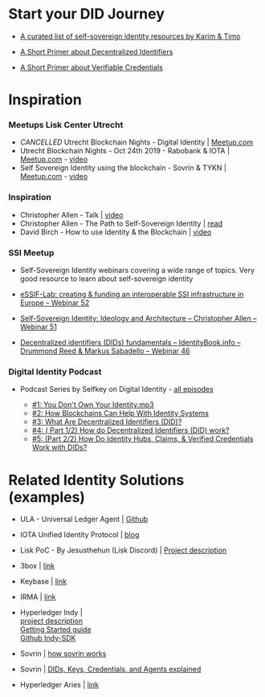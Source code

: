 # Start your DID Journey
- [A curated list of self-sovereign identity resources by Karim & Timo](https://github.com/karimStekelenburg/awesome-self-sovereign-identity)

- [A Short Primer about Decentralized Identifiers](https://github.com/WebOfTrustInfo/rwot8-barcelona/blob/master/topics-and-advance-readings/did-primer.md)
- [A Short Primer about Verifiable Credentials](https://github.com/WebOfTrustInfo/rwot8-barcelona/blob/master/topics-and-advance-readings/verifiable-credentials-primer.md)

# Inspiration 
### Meetups Lisk Center Utrecht 
- *CANCELLED* Utrecht Blockchain Nights - Digital Identity | [Meetup.com](https://www.meetup.com/LiskCenterUtrecht/events/267874244/)
- Utrecht Blockchain Nights - Oct 24th 2019 - Rabobank & IOTA | [Meetup.com](https://www.meetup.com/LiskCenterUtrecht/events/264746841/) - [video](https://www.youtube.com/watch?v=7B3IXr-0LGY)
- Self Sovereign Identity using the blockchain - Sovrin & TYKN | [Meetup.com](https://www.meetup.com/LiskCenterUtrecht/events/260502863/) - [video](https://www.youtube.com/watch?v=vsacB66tMBg)

### Inspiration 
- Christopher Allen - Talk | [video](https://www.youtube.com/watch?v=2g6KSv1aeuI)
- Christopher Allen - The Path to Self-Sovereign Identity | [read](http://www.lifewithalacrity.com/2016/04/the-path-to-self-soverereign-identity.html)
- David Birch - How to use Identity & the Blockchain | [video](https://www.youtube.com/watch?v=hS15p5V3slg)

### SSI Meetup
- Self-Sovereign Identity webinars covering a wide range of topics. Very good resource to learn about self-sovereign identity

- [eSSIF-Lab: creating & funding an interoperable SSI infrastructure in Europe – Webinar 52](https://ssimeetup.org/essif-lab-creating-funding-interoperable-ssi-infrastructure-europe-webinar-52/)
- [Self-Sovereign Identity: Ideology and Architecture – Christopher Allen – Webinar 51](https://ssimeetup.org/self-sovereign-identity-why-we-here-christopher-allen-webinar-51/)
- [Decentralized identifiers (DIDs) fundamentals – IdentityBook.info – Drummond Reed & Markus Sabadello – Webinar 46](https://ssimeetup.org/decentralized-identifiers-dids-fundamentals-identitybook-info-drummond-reed-markus-sabadello-webinar-46/)

### Digital Identity Podcast
- Podcast Series by Selfkey on Digital Identity - [all episodes](https://podcasts.google.com/?feed=aHR0cHM6Ly9hbmNob3IuZm0vcy84ZGZiZjk0L3BvZGNhc3QvcnNz&ved=0CAAQ4aUDahcKEwiIx8ewz6PoAhUAAAAAHQAAAAAQDA&hl=nl)

  - [#1: You Don't Own Your Identity.mp3](https://podcasts.google.com/?feed=aHR0cHM6Ly9hbmNob3IuZm0vcy84ZGZiZjk0L3BvZGNhc3QvcnNz&episode=NjFhMTU1YTMtMDMxZS1mMjc3LTQ3M2UtOWY4OWE5MTk0MDU5&ved=0CAoQzsICahcKEwiIx8ewz6PoAhUAAAAAHQAAAAAQEQ)
  - [#2: How Blockchains Can Help With Identity Systems](https://podcasts.google.com/?feed=aHR0cHM6Ly9hbmNob3IuZm0vcy84ZGZiZjk0L3BvZGNhc3QvcnNz&episode=NDIxYjhmNWMtYzQzNS04MTQ3LWVlNTMtOGNhNzdkMWI2MDRj&ved=0CAgQzsICahcKEwiIx8ewz6PoAhUAAAAAHQAAAAAQEQ)
  - [#3: What Are Decentralized Identifiers (DID)?](https://podcasts.google.com/?feed=aHR0cHM6Ly9hbmNob3IuZm0vcy84ZGZiZjk0L3BvZGNhc3QvcnNz&episode=ZGQ4NjJhZDMtNmVkNi1hMGU4LWU5OWUtNGUwNzY0ODBjOTUz&ved=0CAYQzsICahcKEwiIx8ewz6PoAhUAAAAAHQAAAAAQEQ)
  - [#4: ( Part 1/2) How do Decentralized Identifiers (DID) work?](https://podcasts.google.com/?feed=aHR0cHM6Ly9hbmNob3IuZm0vcy84ZGZiZjk0L3BvZGNhc3QvcnNz&episode=MzcwZjBkNzctZTNkOS0zNGNkLWI4ZGItYWRkMjY3ZDNlZTA4&ved=0CAQQzsICahcKEwiIx8ewz6PoAhUAAAAAHQAAAAAQEQ)
  - [#5: (Part 2/2) How Do Identity Hubs, Claims, & Verified Credentials Work with DIDs?](https://podcasts.google.com/?feed=aHR0cHM6Ly9hbmNob3IuZm0vcy84ZGZiZjk0L3BvZGNhc3QvcnNz&episode=MDY0MzYxZTEtMDVmZS05YmUyLWVlOWUtYWU5NmRjNmE4NzU1&ved=0CAIQkfYCahcKEwiIx8ewz6PoAhUAAAAAHQAAAAAQEQ)
  
  
# Related Identity Solutions (examples)
- ULA - Universal Ledger Agent  |  [Github](https://github.com/WebOfTrustInfo/rwot8-barcelona/blob/master/topics-and-advance-readings/universal-ledger-agent.md)
- IOTA Unified Identity Protocol   |   [blog](https://blog.iota.org/the-first-step-towards-a-unified-identity-protocol-7dc3988c8b0e)
- Lisk PoC - By Jesusthehun (Lisk Discord)  |  [Project description](https://docs.google.com/document/d/1ExvfbiNvwowG7UK9ULxmFVLXfyCYMd85VRV0KjwFMWM/edit)

- 3box | [link](https://3box.io/)
- Keybase | [link](https://keybase.io/) 
- IRMA | [link](https://irma.app/)
- Hyperledger Indy |  
  [project description](https://www.hyperledger.org/projects/hyperledger-indy)  
  [Getting Started guide](https://hyperledger-indy.readthedocs.io/projects/sdk/en/latest/docs/getting-started/index.html)  
  [Github Indy-SDK](https://github.com/hyperledger/indy-sdk)  
- Sovrin | [how sovrin works](https://sovrin.org/wp-content/uploads/2018/03/How-Sovrin-Works.pdf)
- Sovrin | [DIDs, Keys, Credentials, and Agents explained](https://sovrin.org/wp-content/uploads/2019/01/How-DIDs-Keys-Credentials-and-Agents-Work-Together-in-Sovrin-131118.pdf)
- Hyperledger Aries | [link](https://www.hyperledger.org/projects/aries)


